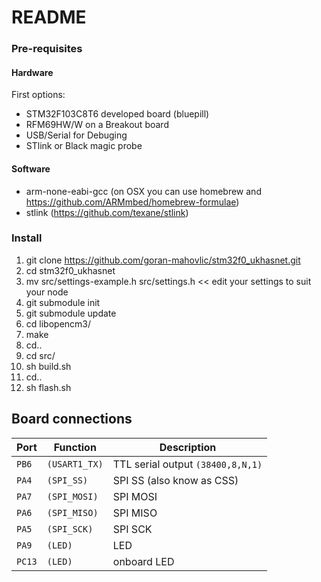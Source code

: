 # README

### Pre-requisites
#### Hardware
First options:
* STM32F103C8T6 developed board (bluepill)
* RFM69HW/W on a Breakout board
* USB/Serial for Debuging
* STlink or Black magic probe

#### Software
* arm-none-eabi-gcc (on OSX you can use homebrew and https://github.com/ARMmbed/homebrew-formulae)
* stlink (https://github.com/texane/stlink)

### Install
1. git clone https://github.com/goran-mahovlic/stm32f0_ukhasnet.git
2. cd stm32f0_ukhasnet
3. mv src/settings-example.h src/settings.h   <<  edit your settings to suit your node
4. git submodule init
5. git submodule update
6. cd libopencm3/
7. make
8. cd..
9. cd src/
10. sh build.sh
11. cd..
12. sh flash.sh

## Board connections

| Port  | Function      | Description                       |
| ----- | ------------- | --------------------------------- |
| `PB6` | `(USART1_TX)` | TTL serial output `(38400,8,N,1)` |
| `PA4` | `(SPI_SS)`    | SPI SS (also know as CSS)         |
| `PA7` | `(SPI_MOSI)`  | SPI MOSI                          |
| `PA6` | `(SPI_MISO)`  | SPI MISO                          |
| `PA5` | `(SPI_SCK)`   | SPI SCK                           |
| `PA9` | `(LED)`       | LED                               |
|`PC13` | `(LED)`       | onboard LED                       |
  
